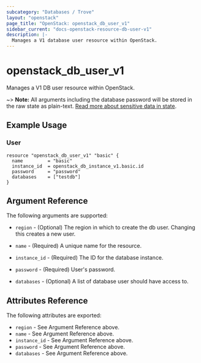 ```yaml
---
subcategory: "Databases / Trove"
layout: "openstack"
page_title: "OpenStack: openstack_db_user_v1"
sidebar_current: "docs-openstack-resource-db-user-v1"
description: |-
  Manages a V1 database user resource within OpenStack.
---
```


# openstack\_db\_user\_v1

Manages a V1 DB user resource within OpenStack.

~> **Note:** All arguments including the database password will be stored in the
raw state as plain-text. [Read more about sensitive data in
state](https://www.terraform.io/docs/language/state/sensitive-data.html).

## Example Usage

### User

```hcl
resource "openstack_db_user_v1" "basic" {
  name         = "basic"
  instance_id  = openstack_db_instance_v1.basic.id
  password     = "password"
  databases    = ["testdb"]
}
```

## Argument Reference

The following arguments are supported:

* `region` - (Optional) The region in which to create the db user. Changing
  this creates a new user.

* `name` - (Required) A unique name for the resource.

* `instance_id` - (Required) The ID for the database instance.

* `password` - (Required) User's password.

* `databases` - (Optional) A list of database user should have access to.

## Attributes Reference

The following attributes are exported:

* `region` - See Argument Reference above.
* `name` - See Argument Reference above.
* `instance_id` - See Argument Reference above.
* `password` - See Argument Reference above.
* `databases` - See Argument Reference above.
